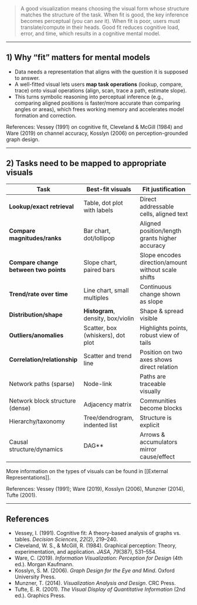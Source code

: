 > A good visualization means choosing the visual form whose structure matches the structure of the task. When fit is good, the key inference becomes perceptual (you can *see* it). When fit is poor, users must translate/compute in their heads. Good fit reduces cognitive load, error, and time, which results in a cognitive mental model.
---

## 1) Why “fit” matters for mental models

- Data needs a representation that aligns with the question it is supposed to answer.  
- A well-fitted visual lets users **map task operations** (lookup, compare, trace) onto visual operations (align, scan, trace a path, estimate slope).  
- This turns symbolic reasoning into perceptual inference (e.g., comparing aligned positions is faster/more accurate than comparing angles or areas), which frees working memory and accelerates model formation and correction.

References: Vessey (1991) on cognitive fit, Cleveland & McGill (1984) and Ware (2019) on channel accuracy, Kosslyn (2006) on perception-grounded graph design.

---

## 2) Tasks need to be mapped to appropriate visuals

| Task                                  | Best-fit visuals                   | Fit justification                                   |
| ------------------------------------- | ---------------------------------- | --------------------------------------------------- |
| **Lookup/exact retrieval**            | Table, dot plot with labels        | Direct addressable cells, aligned text              |
| **Compare magnitudes/ranks**          | Bar chart, dot/lollipop            | Aligned position/length grants higher accuracy      |
| **Compare change between two points** | Slope chart, paired bars           | Slope encodes direction/amount without scale shifts |
| **Trend/rate over time**              | Line chart, small multiples        | Continuous change shown as slope                    |
| **Distribution/shape**                | **Histogram**, density, box/violin | Shape & spread visible                              |
| **Outliers/anomalies**                | Scatter, box (whiskers), dot plot  | Highlights points, robust view of tails             |
| **Correlation/relationship**          | Scatter and trend line             | Position on two axes shows direct relation          |
| Network paths (sparse)                | Node-link                          | Paths are traceable visually                        |
| Network block structure (dense)       | Adjacency matrix                   | Communities become blocks                           |
| Hierarchy/taxonomy                    | Tree/dendrogram, indented list     | Structure is explicit                               |
| Causal structure/dynamics             | DAG**                              | Arrows & accumulators mirror cause/effect           |
More information on the types of visuals can be found in [[External Representations]].

References: Vessey (1991); Ware (2019), Kosslyn (2006), Munzner (2014), Tufte (2001).

---

## References
  - Vessey, I. (1991). Cognitive fit: A theory-based analysis of graphs vs. tables. *Decision Sciences, 22*(2), 219–240.
  - Cleveland, W. S., & McGill, R. (1984). Graphical perception: Theory, experimentation, and application. *JASA, 79*(387), 531–554.  
  - Ware, C. (2019). *Information Visualization: Perception for Design* (4th ed.). Morgan Kaufmann.  
  - Kosslyn, S. M. (2006). *Graph Design for the Eye and Mind*. Oxford University Press.
  - Munzner, T. (2014). *Visualization Analysis and Design*. CRC Press.  
  - Tufte, E. R. (2001). *The Visual Display of Quantitative Information* (2nd ed.). Graphics Press.


